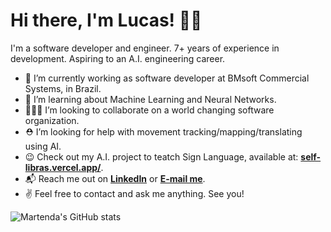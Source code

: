 # Hi there, I'm Lucas! 👋😁

I'm a software developer and engineer. 7+ years of experience in development. Aspiring to an A.I. engineering career.

- 🔭 I’m currently working as software developer at BMsoft Commercial Systems, in Brazil.
- 🌱 I’m learning about Machine Learning and Neural Networks.
- 🧑‍🤝‍🧑 I’m looking to collaborate on a world changing software organization.
- ⛑ I’m looking for help with movement tracking/mapping/translating using AI.
- 😉 Check out my A.I. project to teatch Sign Language, available at: **[self-libras.vercel.app/](https://self-libras.vercel.app/)**.
- 📬 Reach me out on **[LinkedIn](https://www.linkedin.com/in/lucas-martendal/)** or **[E-mail me](mailto.lucasmartendal777@gmail.com)**.
- ✌️ Feel free to contact and ask me anything. See you!

![Martenda's GitHub stats](https://github-readme-stats-xi-two-25.vercel.app/api?username=Martenda&hide=prs&show=prs_merged&hide_rank=true&show_icons=true&include_all_commits=false&hide_border=true)
